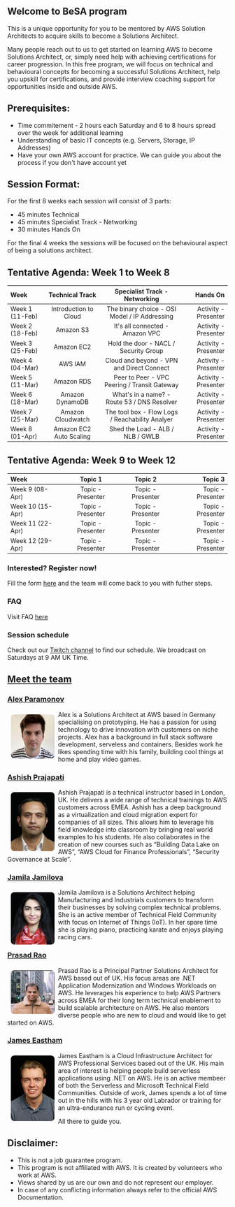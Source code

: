 ## Welcome to BeSA program

This is a unique opportunity for you to be mentored by AWS Solution Architects to acquire skills to become a Solutions Architect.

Many people reach out to us to get started on learning AWS to become Solutions Architect, or, simply need help with achieving certifications for career progression.
In this free program, we will focus on technical and behavioural concepts for becoming a successful Solutions Architect, help you upskill for certifications, and provide interview coaching support for opportunities inside and outside AWS.

## Prerequisites:
- Time commitement - 2 hours each Saturday and 6 to 8 hours spread over the week for additional learning
- Understanding of basic IT concepts (e.g. Servers, Storage, IP Addresses)
- Have your own AWS account for practice. We can guide you about the process if you don't have account yet 

## Session Format:

For the first 8 weeks each session will consist of 3 parts:

- 45 minutes Technical
- 45 minutes Specialist Track - Networking 
- 30 minutes Hands On

For the final 4 weeks the sessions will be focused on the behavioural aspect of being a solutions architect.

## Tentative Agenda: Week 1 to Week 8


| Week          	| Technical Track             | Specialist Track - Networking                   | Hands On	        |
| :---        	  |    :----:  			            |    :----:  	 				                            |   	---: 		                |
| Week 1 (11-Feb)	| Introduction to Cloud 	    | The binary choice - OSI Model / IP Addressing   | Activity - Presenter          	|
| Week 2 (18-Feb)	| Amazon S3			              | It's all connected  - Amazon VPC	    	        | Activity - Presenter          	|
| Week 3 (25-Feb)	| Amazon EC2                  | Hold the door - NACL / Security Group           | Activity - Presenter          	|
| Week 4 (04-Mar)	| AWS IAM                     | Cloud and beyond - VPN and Direct Connect       | Activity - Presenter          	|
| Week 5 (11-Mar) | Amazon RDS   	              | Peer to Peer - VPC Peering / Transit Gateway    | Activity - Presenter          	|
| Week 6 (18-Mar)	| Amazon DynamoDB             | What's in a name? - Route 53 / DNS Resolver     | Activity - Presenter          	|
| Week 7 (25-Mar)	| Amazon Cloudwatch           | The tool box - Flow Logs / Reachability Analyer | Activity - Presenter          	|
| Week 8 (01-Apr)	| Amazon EC2 Auto Scaling     | Shed the Load  - ALB / NLB / GWLB	              | Activity - Presenter          	|

## Tentative Agenda: Week 9 to Week 12

| Week        	      | Topic 1                      | Topic 2                     | Topic 3                     |
| :---        	      |    :----:  			             |    :----:  	 				       |   	---: 		                 |
| Week 9  (08-Apr)	  |  Topic - Presenter           | Topic - Presenter           | Topic - Presenter           |
| Week 10 (15-Apr)	  |  Topic - Presenter           | Topic - Presenter           | Topic - Presenter           |
| Week 11 (22-Apr)	  |  Topic - Presenter           | Topic - Presenter           | Topic - Presenter           |
| Week 12 (29-Apr)	  |  Topic - Presenter           | Topic - Presenter           | Topic - Presenter           |





### Interested? Register now!

Fill the form [here](https://forms.gle/RLDXuy98nmie6Aw88) and the team will come back to you with futher steps.


### FAQ

Visit FAQ [here](faq.md)

### Session schedule

Check out our [Twitch channel](https://www.twitch.tv/besaprogram) to find our schedule. We broadcast on Saturdays at 9 AM UK Time.

## [Meet the team](https://become-a-solutions-architect.github.io/)

### [Alex Paramonov](https://www.linkedin.com/in/alexey-paramonov/)
<img style="border-radius: 8px; float: left; width: 100px; margin: 8px;" alt="Alex" src="assets/img/alex.png">

Alex is a Solutions Architect at AWS based in Germany specialising on prototyping. He has a passion for using technology to drive innovation with customers on niche projects. Alex has a background in full stack software development, serveless and containers. Besides work he likes spending time with his family, building cool things at home and play video games. 

### [Ashish Prajapati](https://www.linkedin.com/in/ash-tech/)
<img style="border-radius: 8px; float: left; width: 100px; margin: 8px;" alt="Ashish" src="assets/img/ash.png">

Ashish Prajapati is a technical instructor based in London, UK. He delivers a wide range of technical trainings to AWS customers across EMEA. Ashish has a deep background as a virtualization and cloud migration expert for companies of all sizes. This allows him to leverage his field knowledge into classroom by bringing real world examples to his students. He also collaborates in the creation of new courses such as “Building Data Lake on AWS”, “AWS Cloud for Finance Professionals”, “Security Governance at Scale”.

### [Jamila Jamilova](https://www.linkedin.com/in/jjamilova/)
<img style="border-radius: 8px; float: left; width: 100px; margin: 8px;" alt="Jamila" src="assets/img/jamila.png">

Jamila Jamilova is a Solutions Architect helping Manufacturing and Industrials customers to transform their businesses by solving complex technical problems. She is an active member of Technical Field Community with focus on Internet of Things (IoT). In her spare time she is playing piano, practicing karate and enjoys playing racing cars.

### [Prasad Rao](https://www.linkedin.com/in/kprasadrao/)
<img style="border-radius: 8px; float: left; width: 100px; margin: 8px;" alt="Prasad" src="assets/img/prasad.png">

Prasad Rao is a Principal Partner Solutions Architect for AWS based out of UK. His focus areas are .NET Application Modernization and Windows Workloads on AWS. He leverages his experience to help AWS Partners across EMEA for their long term technical enablement to build scalable architecture on AWS. He also mentors diverse people who are new to cloud and would like to get started on AWS.

### [James Eastham](https://www.linkedin.com/in/james-eastham/)
<img style="border-radius: 8px; float: left; width: 100px; margin: 8px;" alt="Prasad" src="assets/img/james.jpeg">

James Eastham is a Cloud Infrastructure Architect for AWS Professional Services based out of the UK. His main area of interest is helping people build serverless applications using .NET on AWS. He is an active membeer of both the Serverless and Microsoft Technical Field Communities. Outside of work, James spends a lot of time out in the hills with his 3 year old Labrador or training for an ultra-endurance run or cycling event.



All there to guide you.

## Disclaimer:
- This is not a job guarantee program. 
- This program is not affiliated with AWS. It is created by volunteers who work at AWS.
- Views shared by us are our own and do not represent our employer.
- In case of any conflicting information always refer to the official AWS Documentation.
